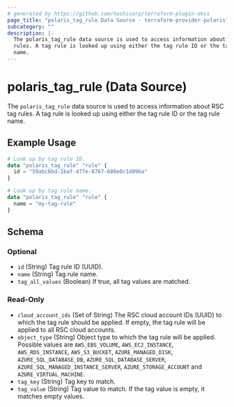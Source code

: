 ```yaml
---
# generated by https://github.com/hashicorp/terraform-plugin-docs
page_title: "polaris_tag_rule Data Source - terraform-provider-polaris"
subcategory: ""
description: |-
  The polaris_tag_rule data source is used to access information about RSC tag
  rules. A tag rule is looked up using either the tag rule ID or the tag rule
  name.
---
```


# polaris_tag_rule (Data Source)

The `polaris_tag_rule` data source is used to access information about RSC tag
rules. A tag rule is looked up using either the tag rule ID or the tag rule
name.

## Example Usage

```terraform
# Look up by tag rule ID.
data "polaris_tag_rule" "rule" {
  id = "59abc6bd-1baf-477e-8767-686e0c1d89ba"
}

# Look up by tag rule name.
data "polaris_tag_rule" "rule" {
  name = "my-tag-rule"
}
```

<!-- schema generated by tfplugindocs -->
## Schema

### Optional

- `id` (String) Tag rule ID (UUID).
- `name` (String) Tag rule name.
- `tag_all_values` (Boolean) If true, all tag values are matched.

### Read-Only

- `cloud_account_ids` (Set of String) The RSC cloud account IDs (UUID) to which the tag rule should be applied. If empty, the tag rule will be applied to all RSC cloud accounts.
- `object_type` (String) Object type to which the tag rule will be applied. Possible values are `AWS_EBS_VOLUME`, `AWS_EC2_INSTANCE`, `AWS_RDS_INSTANCE`, `AWS_S3_BUCKET`, `AZURE_MANAGED_DISK`, `AZURE_SQL_DATABASE_DB`, `AZURE_SQL_DATABASE_SERVER`, `AZURE_SQL_MANAGED_INSTANCE_SERVER`, `AZURE_STORAGE_ACCOUNT` and `AZURE_VIRTUAL_MACHINE`.
- `tag_key` (String) Tag key to match.
- `tag_value` (String) Tag value to match. If the tag value is empty, it matches empty values.
